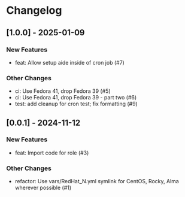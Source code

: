 Changelog
=========

[1.0.0] - 2025-01-09
--------------------

### New Features

- feat: Allow setup aide inside of cron job (#7)

### Other Changes

- ci: Use Fedora 41, drop Fedora 39 (#5)
- ci: Use Fedora 41, drop Fedora 39 - part two (#6)
- test: add cleanup for cron test; fix formatting (#9)

[0.0.1] - 2024-11-12
--------------------

### New Features

- feat: Import code for role (#3)

### Other Changes

- refactor: Use vars/RedHat_N.yml symlink for CentOS, Rocky, Alma wherever possible (#1)

